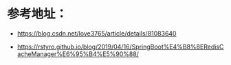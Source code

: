 # 参考地址：
- https://blog.csdn.net/love3765/article/details/81083640

- https://rstyro.github.io/blog/2019/04/16/SpringBoot%E4%B8%8ERedisCacheManager%E6%95%B4%E5%90%88/
